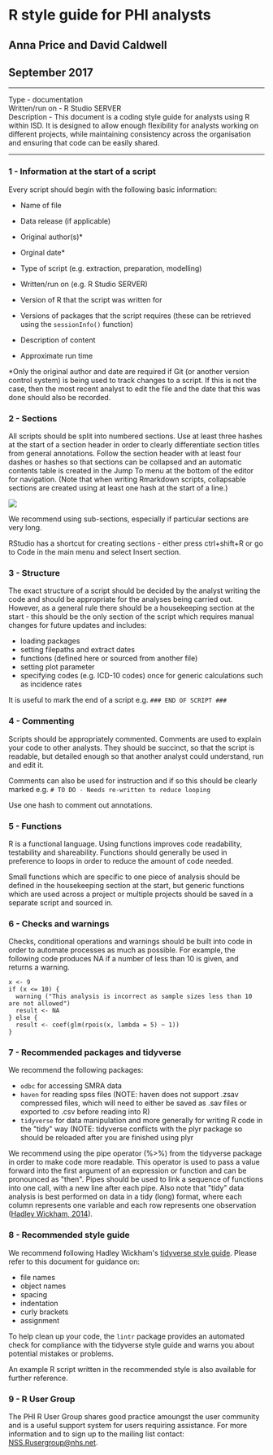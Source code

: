 # R style guide for PHI analysts
## Anna Price and David Caldwell
## September 2017

***

Type - documentation  
Written/run on - R Studio SERVER  
Description - This document is a coding style guide for analysts using R within ISD. It is designed to allow enough flexibility for analysts working on different projects, while maintaining consistency across the organisation and ensuring that code can be easily shared.

***

### 1 - Information at the start of a script

Every script should begin with the following basic information:  

* Name of file
* Data release (if applicable)
* Original author(s)\*
* Orginal date\*

* Type of script (e.g. extraction, preparation, modelling)                          
* Written/run on (e.g. R Studio SERVER)
* Version of R that the script was written for
* Versions of packages that the script requires (these can be retrieved using the `sessionInfo()` function)

* Description of content

* Approximate run time  

\*Only the original author and date are required if Git (or another version control system) is being used to track changes to a script. If this is not the case, then the most recent analyst to edit the file and the date that this was done should also be recorded.

### 2 - Sections

All scripts should be split into numbered sections. Use at least three hashes at the start of a section header in order to clearly differentiate section titles from general annotations. Follow the section header with at least four dashes or hashes so that sections can be collapsed and an automatic contents table is created in the Jump To menu at the bottom of the editor for navigation. (Note that when writing Rmarkdown scripts, collapsable sections are created using at least one hash at the start of a line.)

![](https://i.imgur.com/KwT2GBl.png)

We recommend using sub-sections, especially if particular sections are very long.

RStudio has a shortcut for creating sections - either press ctrl+shift+R or go to Code in the main menu and select Insert section.


### 3 - Structure

The exact structure of a script should be decided by the analyst writing the code and should be appropriate for the analyses being carried out. However, as a general rule there should be a housekeeping section at the start - this should be the only section of the script which requires manual changes for future updates and includes:

* loading packages
* setting filepaths and extract dates
* functions (defined here or sourced from another file)
* setting plot parameter
* specifying codes (e.g. ICD-10 codes) once for generic calculations such as incidence rates

It is useful to mark the end of a script e.g. `### END OF SCRIPT ###`


### 4 - Commenting

Scripts should be appropriately commented. Comments are used to explain your code to other analysts. They should be succinct, so that the script is readable, but detailed enough so that another analyst could understand, run and edit it.

Comments can also be used for instruction and if so this should be clearly marked e.g.
`# TO DO - Needs re-written to reduce looping`

Use one hash to comment out annotations.


### 5 - Functions

R is a functional language. Using functions improves code readability, testability and shareability. Functions should generally be used in preference to loops in order to reduce the amount of code needed. 

Small functions which are specific to one piece of analysis should be defined in the housekeeping section at the start, but generic functions which are used across a project or multiple projects should be saved in a separate script and sourced in.


### 6 - Checks and warnings

Checks, conditional operations and warnings should be built into code in order to automate processes as much as possible. For example, the following code produces NA if a number of less than 10 is given, and returns a warning.

```{r}
x <- 9
if (x <= 10) {
  warning ("This analysis is incorrect as sample sizes less than 10 are not allowed") 
  result <- NA
} else {
  result <- coef(glm(rpois(x, lambda = 5) ~ 1))
}
```


### 7 - Recommended packages and tidyverse

We recommend the following packages:

* `odbc` for accessing SMRA data
* `haven` for reading spss files (NOTE: haven does not support .zsav compressed files, which will need to either be saved as .sav files or exported to .csv before reading into R)
* `tidyverse` for data manipulation and more generally for writing R code in the "tidy" way (NOTE: tidyverse conflicts with the plyr package so should be reloaded after you are finished using plyr

We recommend using the pipe operator (%>%) from the tidyverse package in order to make code more readable. This operator is used to pass a value forward into the first argument of an expression or function and can be pronounced as "then". Pipes should be used to link a sequence of functions into one call, with a new line after each pipe. Also note that "tidy" data analysis is best performed on data in a tidy (long) format, where each column represents one variable and each row represents one observation ([Hadley Wickham, 2014](https://www.jstatsoft.org/article/view/v059i10)).


### 8 - Recommended style guide

We recommend following Hadley Wickham's [tidyverse style guide](http://style.tidyverse.org/).
Please refer to this document for guidance on:

* file names
* object names
* spacing
* indentation
* curly brackets
* assignment

To help clean up your code, the `lintr` package provides an automated check for compliance with the tidyverse style guide and warns you about potential mistakes or problems.

An example R script written in the recommended style is also available for further reference.


### 9 - R User Group

The PHI R User Group shares good practice amoungst the user community and is a useful support system for users requiring assistance. For more information and to sign up to the mailing list contact: NSS.Rusergroup@nhs.net.
